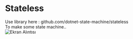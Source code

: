 # Stateless
Use library here : github.com/dotnet-state-machine/stateless <br>
To make some state machine..<br>
![Ekran Alıntısı](https://github.com/erolcum/Stateless/assets/110387801/0598a7cc-4d42-437d-9fe7-7276c591d2b1)
